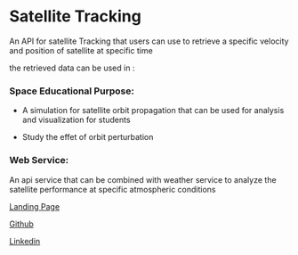 # Satellite Tracking
An API for satellite Tracking that users can use to retrieve a specific velocity and position of satellite at specific time

the retrieved data can be used in :
### Space Educational Purpose:
- A simulation for satellite orbit propagation that can be used for analysis and visualization for students

- Study the effet of orbit perturbation

### Web Service:
An api service that can be combined with weather service to analyze the satellite performance at specific atmospheric conditions

[Landing Page](https://aalaa117.github.io/sat_tracking/)

[Github](https://github.com/AALAA117/Satellite_Tracking)

[Linkedin](https://www.linkedin.com/in/aalaa-mohammed-927a99281/)
